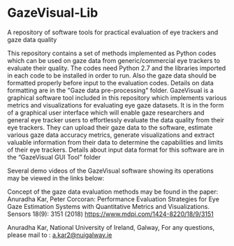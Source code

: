 # GazeVisual-Lib
A repository of software tools for practical evaluation of eye trackers and gaze data quality

This repository contains a set of methods implemented as Python codes which can be used on gaze data from generic/commercial eye trackers to evaluate their quality. The codes need Python 2.7 and the libraries imported in each code to be installed in order to run. Also the gaze data should be formatted properly before input to the evaluation codes. Details on data formatting are in the "Gaze data pre-processing" folder.
GazeVisual  is a graphical software tool included in this repository which implements various metrics and visualizations for evaluating eye gaze datasets. It is in the form of a graphical user interface which will enable gaze researchers and general eye tracker users to effortlessly evaluate the data quality from their eye trackers. They can upload their gaze data to the software, estimate various gaze data accuracy metrics, generate visualizations and extract valuable information from their data to determine the capabilities and limits of their eye trackers. Details about input data format for this software are in the “GazeVisual GUI Tool” folder

Several demo videos of the  GazeVisual software showing its operations may be viewed in the links below:


Concept of the gaze data evaluation methods may be found in the paper: 
Anuradha Kar, Peter Corcoran: Performance Evaluation Strategies for Eye Gaze Estimation Systems with Quantitative Metrics and Visualizations. Sensors 18(9): 3151 (2018)
https://www.mdpi.com/1424-8220/18/9/3151

Anuradha Kar,
National University of Ireland, Galway,
For any questions, please mail to : a.kar2@nuigalway.ie

